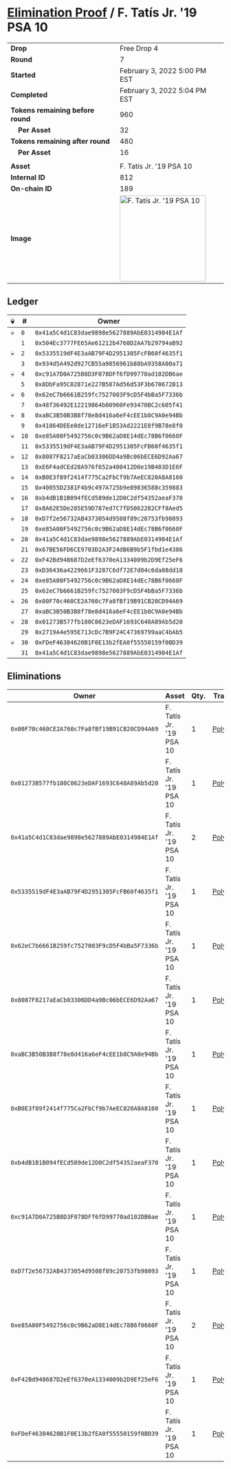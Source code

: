 # [Elimination Proof](./readme.md) / F. Tatís Jr. &#039;19 PSA 10

|||
|---|---|
| **Drop** | Free Drop 4 |
| **Round** | 7 |
| **Started** | February 3, 2022 5:00 PM EST |
| **Completed** | February 3, 2022 5:04 PM EST |
| **Tokens remaining before round** | 960 |
| **&nbsp;&nbsp;&nbsp;&nbsp;Per Asset** | 32 |
| **Tokens remaining after round** | 480 |
| **&nbsp;&nbsp;&nbsp;&nbsp;Per Asset** | 16 |
| | |
| **Asset** | F. Tatís Jr. &#039;19 PSA 10 |
| **Internal ID** | 812 |
| **On-chain ID** | 189 |
| **Image** | <img src="https://tcdn.blokpax.com/957181fa-d3e9-4535-81dd-4e8ff811f177/4f8b21ed280a69e012fc01381c2b145af60899217f3cfb811110e554efb72c26.jpg" height="200" alt="F. Tatís Jr. &#039;19 PSA 10" /> |

## Ledger

| 💀 | # | Owner |
| --- | --- | --- |
| 💀 | `0` | `0x41a5C4d1C83dae9898e5627889AbE0314984E1Af` |
|  | `1` | `0x504Ec3777FE65Ae61212b4760D2AA7b29794aB92` |
| 💀 | `2` | `0x5335519dF4E3aAB79F4D2951305FcFB60f4635f1` |
|  | `3` | `0x934d5A492d927CB55a9856961b88bA9358A00a71` |
| 💀 | `4` | `0xc91A7D0A725B8D3F078DFf6fD99770ad102DB6ae` |
|  | `5` | `0x8DbFa95C02871e227B587Ad56d53F3b670672B13` |
| 💀 | `6` | `0x62eC7b6661B259fc7527003F9cD5F4bBa5F7336b` |
|  | `7` | `0x48f36492E12219864b00960Fe93470BC2c605f41` |
| 💀 | `8` | `0xaBC3B50B3B8f78e8d416a6eF4cEE1b8C9A0e94Bb` |
|  | `9` | `0x41864DEEe8de12716eF1B53Ad2221E8f9B78e8f0` |
| 💀 | `10` | `0xe85A00F5492756c0c9B62aD8E14dEc78B6f0660F` |
|  | `11` | `0x5335519dF4E3aAB79F4D2951305FcFB60f4635f1` |
| 💀 | `12` | `0x8087F8217aEaCb03306DD4a9Bc06bECE6D92Aa67` |
|  | `13` | `0xE6F4adCEd28A976f652a400412D0e19B403D1E6F` |
| 💀 | `14` | `0xB0E3f89f2414f775Ca2FbCf9b7AeEC820A8A8160` |
|  | `15` | `0x40055D2381F4b9c497A725b9e89836588c359883` |
| 💀 | `16` | `0xb4dB1B1B094fECd589de12D0C2df54352aeaF370` |
|  | `17` | `0x8A62E5De285E59D787ed7C7fD5062282CFf8Aed5` |
| 💀 | `18` | `0xD7f2e56732AB4373054d9508f89c20753fb98093` |
|  | `19` | `0xe85A00F5492756c0c9B62aD8E14dEc78B6f0660F` |
| 💀 | `20` | `0x41a5C4d1C83dae9898e5627889AbE0314984E1Af` |
|  | `21` | `0x67BE56FD6CE9703D2A3F24dB6B9b5F1fbd1e4386` |
| 💀 | `22` | `0xF42Bd948687D2eEf6370eA1334009b2D9Ef25eF6` |
|  | `23` | `0xD36436a4229661F3287C6df72E7d04c6da08dd10` |
| 💀 | `24` | `0xe85A00F5492756c0c9B62aD8E14dEc78B6f0660F` |
|  | `25` | `0x62eC7b6661B259fc7527003F9cD5F4bBa5F7336b` |
| 💀 | `26` | `0x00F70c460CE2A760c7Fa8fBf19B91CB20CD94A69` |
|  | `27` | `0xaBC3B50B3B8f78e8d416a6eF4cEE1b8C9A0e94Bb` |
| 💀 | `28` | `0x01273B577fb180C0623eDAF1693C648A89Ab5d20` |
|  | `29` | `0x2719A4e595E713cDc7B9F24C47369799aaC4bAb5` |
| 💀 | `30` | `0xFDeF46384620B1F0E13b2fEA0f55550159f0BD39` |
|  | `31` | `0x41a5C4d1C83dae9898e5627889AbE0314984E1Af` |


## Eliminations

| Owner | Asset | Qty. | Transaction |
| --- | --- | --- | --- |
| `0x00F70c460CE2A760c7Fa8fBf19B91CB20CD94A69` | F. Tatís Jr. '19 PSA 10 | 1 | [Polygonscan](https://polygonscan.com/tx/0x05c0df81b21dddeb67a483c0ac340e9b6a6b964407a95ab87d3d4306b903665f) |
| `0x01273B577fb180C0623eDAF1693C648A89Ab5d20` | F. Tatís Jr. '19 PSA 10 | 1 | [Polygonscan](https://polygonscan.com/tx/0xb2e106cce6eebd888572e31fd98cd7d597ab8afc91a118082e34103d8e75bfce) |
| `0x41a5C4d1C83dae9898e5627889AbE0314984E1Af` | F. Tatís Jr. '19 PSA 10 | 2 | [Polygonscan](https://polygonscan.com/tx/0xe06a7cab0d9983b0dc5fc90d5f091ef148cd542b95a88e765c9eb9af8673d447) |
| `0x5335519dF4E3aAB79F4D2951305FcFB60f4635f1` | F. Tatís Jr. '19 PSA 10 | 1 | [Polygonscan](https://polygonscan.com/tx/0x7ef2d3caebda620b77ad7e2fa2cfc10c97d653d8e6ba9a6765ccea4cf83109ae) |
| `0x62eC7b6661B259fc7527003F9cD5F4bBa5F7336b` | F. Tatís Jr. '19 PSA 10 | 1 | [Polygonscan](https://polygonscan.com/tx/0x1756a25acbfe197ecc3245022a9a34c9502a528df27d183997379acc18bc7564) |
| `0x8087F8217aEaCb03306DD4a9Bc06bECE6D92Aa67` | F. Tatís Jr. '19 PSA 10 | 1 | [Polygonscan](https://polygonscan.com/tx/0x8d2fd8c41e630879811ac7e2f7c09c40540baa8dcdb23a3079e5221a6cd58b56) |
| `0xaBC3B50B3B8f78e8d416a6eF4cEE1b8C9A0e94Bb` | F. Tatís Jr. '19 PSA 10 | 1 | [Polygonscan](https://polygonscan.com/tx/0x8958e88e40a0570684daccd46ad07927ab1d0ad2d3aa0eedfd1476197cf7f39d) |
| `0xB0E3f89f2414f775Ca2FbCf9b7AeEC820A8A8160` | F. Tatís Jr. '19 PSA 10 | 1 | [Polygonscan](https://polygonscan.com/tx/0x87ca955fbcf1703fe1ee0c245bef40a600f8222ef040ab39f5941c121cf52a64) |
| `0xb4dB1B1B094fECd589de12D0C2df54352aeaF370` | F. Tatís Jr. '19 PSA 10 | 1 | [Polygonscan](https://polygonscan.com/tx/0xa4268414458fcba1299bf52d20cd1da268f0afcf2582cd1a92b7f47539989fa5) |
| `0xc91A7D0A725B8D3F078DFf6fD99770ad102DB6ae` | F. Tatís Jr. '19 PSA 10 | 1 | [Polygonscan](https://polygonscan.com/tx/0xdb9f02af58ea00cdde1a67afe4fb3d3e79c604948d6212075a2b493610a37d34) |
| `0xD7f2e56732AB4373054d9508f89c20753fb98093` | F. Tatís Jr. '19 PSA 10 | 1 | [Polygonscan](https://polygonscan.com/tx/0x7c510dd2cc9e2172c8a5e4671668cbe318832aeb089ac845bfafe7aa15adbdfb) |
| `0xe85A00F5492756c0c9B62aD8E14dEc78B6f0660F` | F. Tatís Jr. '19 PSA 10 | 2 | [Polygonscan](https://polygonscan.com/tx/0xe15b9e09ef7c8d156fc645c9bab71afd4900623cc517fe8ede759205e9828325) |
| `0xF42Bd948687D2eEf6370eA1334009b2D9Ef25eF6` | F. Tatís Jr. '19 PSA 10 | 1 | [Polygonscan](https://polygonscan.com/tx/0xcc63b8bb629cdd286b01de9074e580480c4b36d4109129373c8157aac6efe19c) |
| `0xFDeF46384620B1F0E13b2fEA0f55550159f0BD39` | F. Tatís Jr. '19 PSA 10 | 1 | [Polygonscan](https://polygonscan.com/tx/0x02c348ee101da5eea9454ae49a2882b9481755ac3c2a5bae62405e314db3996b) |
